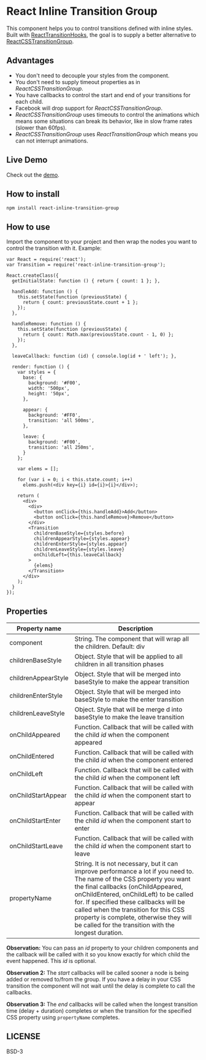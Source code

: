 # React Inline Transition Group

This component helps you to control transitions defined with inline styles. Built with [ReactTransitionHooks](https://github.com/felipethome/react-transition-hooks), the goal is to supply a better alternative to [ReactCSSTransitionGroup](https://facebook.github.io/react/docs/animation.html).

## Advantages

* You don't need to decouple your styles from the component.
* You don't need to supply timeout properties as in *ReactCSSTransitionGroup*.
* You have callbacks to control the start and end of your transitions for each child.
* Facebook will drop support for *ReactCSSTransitionGroup*.
* *ReactCSSTransitionGroup* uses timeouts to control the animations which means some situations can break its behavior, like in slow frame rates (slower than 60fps).
* *ReactCSSTransitionGroup* uses *ReactTransitionGroup* which means you can not interrupt animations.

## Live Demo

Check out the [demo](http://felipethome.github.io/react-inline-transition-group/demo/index.html).

## How to install

    npm install react-inline-transition-group

## How to use

Import the component to your project and then wrap the nodes you want to control the transition with it. Example:

    var React = require('react');
    var Transition = require('react-inline-transition-group');

    React.createClass({
      getInitialState: function () { return { count: 1 }; },

      handleAdd: function () {
        this.setState(function (previousState) {
          return { count: previousState.count + 1 };
        });
      },

      handleRemove: function () {
        this.setState(function (previousState) {
          return { count: Math.max(previousState.count - 1, 0) };
        });
      },

      leaveCallback: function (id) { console.log(id + ' left'); },

      render: function () {
        var styles = {
          base: {
            background: '#F00',
            width: '500px',
            height: '50px',
          },

          appear: {
            background: '#FF0',
            transition: 'all 500ms',
          },

          leave: {
            background: '#F00',
            transition: 'all 250ms',
          }
        };

        var elems = [];

        for (var i = 0; i < this.state.count; i++)
          elems.push(<div key={i} id={i}>{i}</div>);

        return (
          <div>
            <div>
              <button onClick={this.handleAdd}>Add</button>
              <button onClick={this.handleRemove}>Remove</button>
            </div>
            <Transition
              childrenBaseStyle={styles.before}
              childrenAppearStyle={styles.appear}
              childrenEnterStyle={styles.appear}
              childrenLeaveStyle={styles.leave}
              onChildLeft={this.leaveCallback}
            >
              {elems}
            </Transition>
          </div>
        );
      }
    });

## Properties

Property name | Description
------------ | -------------
component | String. The component that will wrap all the children. Default: div
childrenBaseStyle | Object. Style that will be applied to all children in all transition phases
childrenAppearStyle | Object. Style that will be merged into baseStyle to make the appear transition
childrenEnterStyle | Object. Style that will be merged into baseStyle to make the enter transition
childrenLeaveStyle | Object. Style that will be merge d into baseStyle to make the leave transition
onChildAppeared | Function. Callback that will be called with the child *id* when the component appeared
onChildEntered | Function. Callback that will be called with the child *id* when the component entered
onChildLeft | Function. Callback that will be called with the child *id* when the component left
onChildStartAppear | Function. Callback that will be called with the child *id* when the component start to appear
onChildStartEnter | Function. Callback that will be called with the child *id* when the component start to enter
onChildStartLeave | Function. Callback that will be called with the child *id* when the component start to leave
propertyName | String. It is not necessary, but it can improve performance a lot if you need to. The name of the CSS property you want the final callbacks (onChildAppeared, onChildEntered, onChildLeft) to be called for. If specified these callbacks will be called when the transition for this CSS property is complete, otherwise they will be called for the transition with the longest duration.

**Observation:** You can pass an *id* property to your children components and the callback will be called with it so you know exactly for which child the event happened. This *id* is optional.

**Observation 2:** The *start* callbacks will be called sooner a node is being added or removed to/from the group. If you have a delay in your CSS transition the component will not wait until the delay is complete to call the callbacks.

**Observation 3:** The *end* callbacks will be called when the longest transition time (delay + duration) completes or when the transition for the specified CSS property using `propertyName` completes.

## LICENSE

BSD-3